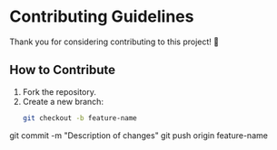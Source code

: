 # Contributing Guidelines

Thank you for considering contributing to this project! 🎉

## How to Contribute
1. Fork the repository.
2. Create a new branch:
   ```bash
   git checkout -b feature-name
git commit -m "Description of changes"
git push origin feature-name
